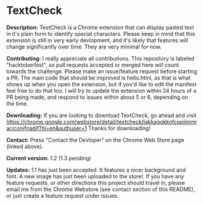 # TextCheck

**Description:** TextCheck is a Chrome extension that can display pasted text in it's plain form to identify special characters.
Please keep in mind that this extension is still in very early devlopment, and it's likely that features will change significantly over time. They are very minimal for now.

**Contributing:** I really appreciate all contributions. This repository is labeled "hacktoberfest", so pull requests accepted or merged here will count towards the challenge. Please make an issue/feature request before starting a PR. The main code that should be improved is hello.html, as that is what shows up when you open the extension, but if you'd like to edit the manifest feel free to do that too. I will try to update the extension within 24 hours of a PR being made, and respond to issues within about 5 or 6, depending on the time.

**Downloading:** If you are looking to download TextCheck, go ahead and visit https://chrome.google.com/webstore/detail/textcheck/lakkaggkknfcppjimmjacjconjfnadif?hl=en&authuser=1 Thanks for downloading!

**Contact:** Press "Contact the Devloper" on the Chrome Web Store page (linked above).

**Current version:** 1.2 (1.3 pending) 

**Updates:** 1.1 has just been accepted. It features a nicer background and font. A new image has just been uploaded to the store!. If you have any feature requests, or other directions this project should travel in, please email me from the Chrome Webstore (see contact section of this README), or just create a feature request under issues.

